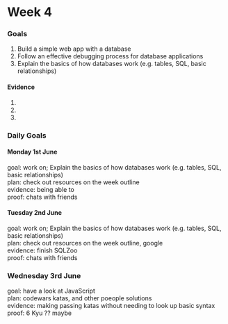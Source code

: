 # Week 4
### Goals

1. Build a simple web app with a database
2. Follow an effective debugging process for database applications
3. Explain the basics of how databases work (e.g. tables, SQL, basic relationships)

#### Evidence

1.
2. 
3.  

### Daily Goals

#### Monday 1st June

goal: work on; Explain the basics of how databases work (e.g. tables, SQL, basic relationships) </br>
plan: check out resources on the week outline </br>
evidence: being able to </br>
proof: chats with friends </br>

#### Tuesday 2nd June

goal: work on; Explain the basics of how databases work (e.g. tables, SQL, basic relationships) </br>
plan: check out resources on the week outline, google </br>
evidence: finish SQLZoo </br>
proof: chats with friends </br>

### Wednesday 3rd June

goal: have a look at JavaScript </br>
plan: codewars katas, and other poeople solutions </br>
evidence: making passing katas without needing to look up basic syntax </br>
proof: 6 Kyu ?? maybe 
